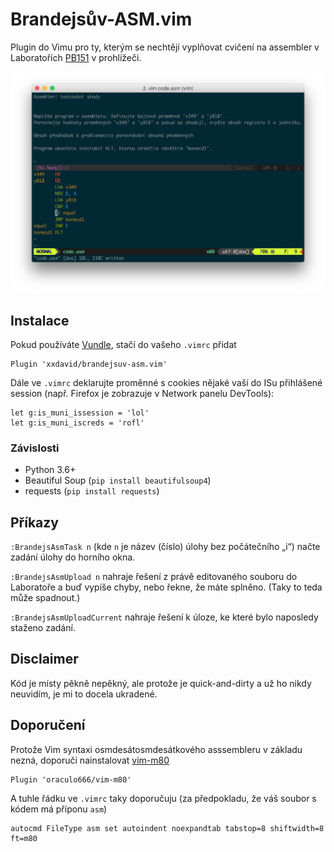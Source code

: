 # Brandejsův-ASM.vim

Plugin do Vimu pro ty, kterým se nechtějí vyplňovat cvičení na assembler v Laboratořích [PB151](https://is.muni.cz/predmet/fi/podzim2017/PB151) v prohlížeči.

![screenshot](doc/screenshot.png)

## Instalace
Pokud používáte [Vundle](https://github.com/VundleVim/Vundle.vim), stačí do vašeho `.vimrc` přidat
```vim
Plugin 'xxdavid/brandejsuv-asm.vim'
```

Dále ve `.vimrc` deklarujte proměnné s cookies nějaké vaší do ISu přihlášené session (např. Firefox je zobrazuje v Network panelu DevTools):
```vim
let g:is_muni_issession = 'lol'
let g:is_muni_iscreds = 'rofl'
```

### Závislosti
* Python 3.6+
* Beautiful Soup (`pip install beautifulsoup4`)
* requests (`pip install requests`)

## Příkazy
`:BrandejsAsmTask n` (kde `n` je název (číslo) úlohy bez počátečního „i“) načte zadání úlohy do horního okna.

`:BrandejsAsmUpload n` nahraje řešení z právě editovaného souboru do Laboratoře a buď vypíše chyby, nebo řekne, že máte splněno. (Taky to  teda může spadnout.)

`:BrandejsAsmUploadCurrent` nahraje řešení k úloze, ke které bylo naposledy staženo zadání.

## Disclaimer
Kód je místy pěkně nepěkný, ale protože je quick-and-dirty a už ho nikdy neuvidím, je mi to docela ukradené.

## Doporučení
Protože Vim syntaxi osmdesátosmdesátkového asssembleru v základu nezná, doporuči nainstalovat [vim-m80](https://github.com/oraculo666/vim-m80)
```vim
Plugin 'oraculo666/vim-m80'
```

A tuhle řádku ve `.vimrc` taky doporučuju (za předpokladu, že váš soubor s kódem má příponu `asm`)
```vim
autocmd FileType asm set autoindent noexpandtab tabstop=8 shiftwidth=8 ft=m80
```
